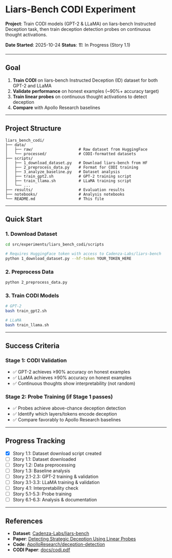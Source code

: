 # Liars-Bench CODI Experiment

**Project**: Train CODI models (GPT-2 & LLaMA) on liars-bench Instructed Deception task, then train deception detection probes on continuous thought activations.

**Date Started**: 2025-10-24
**Status**: 🏗️ In Progress (Story 1.1)

---

## Goal

1. **Train CODI** on liars-bench Instructed Deception (ID) dataset for both GPT-2 and LLaMA
2. **Validate performance** on honest examples (~90%+ accuracy target)
3. **Train linear probes** on continuous thought activations to detect deception
4. **Compare** with Apollo Research baselines

---

## Project Structure

```
liars_bench_codi/
├── data/
│   ├── raw/                    # Raw dataset from HuggingFace
│   └── processed/              # CODI-formatted datasets
├── scripts/
│   ├── 1_download_dataset.py   # Download liars-bench from HF
│   ├── 2_preprocess_data.py    # Format for CODI training
│   ├── 3_analyze_baseline.py   # Dataset analysis
│   ├── train_gpt2.sh           # GPT-2 training script
│   ├── train_llama.sh          # LLaMA training script
│   └── ...
├── results/                    # Evaluation results
├── notebooks/                  # Analysis notebooks
└── README.md                   # This file
```

---

## Quick Start

### 1. Download Dataset

```bash
cd src/experiments/liars_bench_codi/scripts

# Requires HuggingFace token with access to Cadenza-Labs/liars-bench
python 1_download_dataset.py --hf-token YOUR_TOKEN_HERE
```

### 2. Preprocess Data

```bash
python 2_preprocess_data.py
```

### 3. Train CODI Models

```bash
# GPT-2
bash train_gpt2.sh

# LLaMA
bash train_llama.sh
```

---

## Success Criteria

### Stage 1: CODI Validation
- ✅ GPT-2 achieves ≥90% accuracy on honest examples
- ✅ LLaMA achieves ≥90% accuracy on honest examples
- ✅ Continuous thoughts show interpretability (not random)

### Stage 2: Probe Training (if Stage 1 passes)
- ✅ Probes achieve above-chance deception detection
- ✅ Identify which layers/tokens encode deception
- ✅ Compare favorably to Apollo Research baselines

---

## Progress Tracking

- [x] Story 1.1: Dataset download script created
- [ ] Story 1.1: Dataset downloaded
- [ ] Story 1.2: Data preprocessing
- [ ] Story 1.3: Baseline analysis
- [ ] Story 2.1-2.3: GPT-2 training & validation
- [ ] Story 3.1-3.3: LLaMA training & validation
- [ ] Story 4.1: Interpretability check
- [ ] Story 5.1-5.3: Probe training
- [ ] Story 6.1-6.3: Analysis & documentation

---

## References

- **Dataset**: [Cadenza-Labs/liars-bench](https://huggingface.co/datasets/Cadenza-Labs/liars-bench)
- **Paper**: [Detecting Strategic Deception Using Linear Probes](https://arxiv.org/pdf/2502.03407)
- **Code**: [ApolloResearch/deception-detection](https://github.com/ApolloResearch/deception-detection)
- **CODI Paper**: [docs/codi.pdf](../../../docs/codi.pdf)
